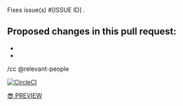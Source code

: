 Fixes issue(s) #[ISSUE ID] .

Proposed changes in this pull request:
-
-
-


/cc @relevant-people


[![CircleCI](https://circleci.com/gh/18F/federalist.18f.gov/tree/BRANCH_NAME.svg?style=svg)](https://circleci.com/gh/18F/federalist.18f.gov/tree/BRANCH_NAME)

[:sunglasses: PREVIEW](https://cg-06ab120d-836f-49a2-bc22-9dfb1585c3c6.app.cloud.gov/preview/18f/federalist.18f.gov/BRANCH_NAME/)

